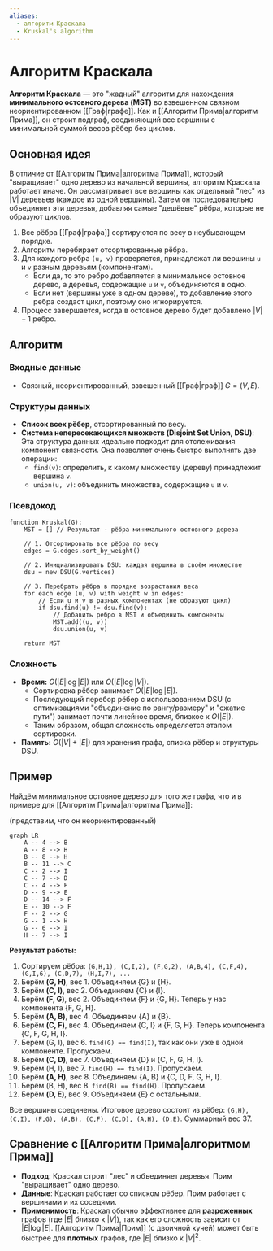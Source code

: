 ```yaml
---
aliases:
  - алгоритм Краскала
  - Kruskal's algorithm
---
```

# Алгоритм Краскала

**Алгоритм Краскала** — это "жадный" алгоритм для нахождения **минимального остовного дерева (MST)** во взвешенном связном неориентированном [[Граф|графе]]. Как и [[Алгоритм Прима|алгоритм Прима]], он строит подграф, соединяющий все вершины с минимальной суммой весов рёбер без циклов.

## Основная идея

В отличие от [[Алгоритм Прима|алгоритма Прима]], который "выращивает" одно дерево из начальной вершины, алгоритм Краскала работает иначе. Он рассматривает все вершины как отдельный "лес" из $|V|$ деревьев (каждое из одной вершины). Затем он последовательно объединяет эти деревья, добавляя самые "дешёвые" рёбра, которые не образуют циклов.

1.  Все рёбра [[Граф|графа]] сортируются по весу в неубывающем порядке.
2.  Алгоритм перебирает отсортированные рёбра.
3.  Для каждого ребра `(u, v)` проверяется, принадлежат ли вершины `u` и `v` разным деревьям (компонентам).
    *   Если да, то это ребро добавляется в минимальное остовное дерево, а деревья, содержащие `u` и `v`, объединяются в одно.
    *   Если нет (вершины уже в одном дереве), то добавление этого ребра создаст цикл, поэтому оно игнорируется.
4.  Процесс завершается, когда в остовное дерево будет добавлено $|V|-1$ ребро.

## Алгоритм

### Входные данные
*   Связный, неориентированный, взвешенный [[Граф|граф]] $G = (V, E)$.

### Структуры данных
*   **Список всех рёбер**, отсортированный по весу.
*   **Система непересекающихся множеств (Disjoint Set Union, DSU)**: Эта структура данных идеально подходит для отслеживания компонент связности. Она позволяет очень быстро выполнять две операции:
    *   `find(v)`: определить, к какому множеству (дереву) принадлежит вершина `v`.
    *   `union(u, v)`: объединить множества, содержащие `u` и `v`.

### Псевдокод

```
function Kruskal(G):
    MST = [] // Результат - рёбра минимального остовного дерева

    // 1. Отсортировать все рёбра по весу
    edges = G.edges.sort_by_weight()

    // 2. Инициализировать DSU: каждая вершина в своём множестве
    dsu = new DSU(G.vertices)

    // 3. Перебрать рёбра в порядке возрастания веса
    for each edge (u, v) with weight w in edges:
        // Если u и v в разных компонентах (не образуют цикл)
        if dsu.find(u) != dsu.find(v):
            // Добавить ребро в MST и объединить компоненты
            MST.add((u, v))
            dsu.union(u, v)

    return MST
```

### Сложность
*   **Время:** $O(|E| \log |E|)$ или $O(|E| \log |V|)$.
    *   Сортировка рёбер занимает $O(|E| \log |E|)$.
    *   Последующий перебор рёбер с использованием DSU (с оптимизациями "объединение по рангу/размеру" и "сжатие пути") занимает почти линейное время, близкое к $O(|E|)$.
    *   Таким образом, общая сложность определяется этапом сортировки.
*   **Память:** $O(|V| + |E|)$ для хранения графа, списка рёбер и структуры DSU.

## Пример

Найдём минимальное остовное дерево для того же графа, что и в примере для [[Алгоритм Прима|алгоритма Прима]]:

(представим, что он неориентированный)
```mermaid
graph LR
    A -- 4 --> B
    A -- 8 --> H
    B -- 8 --> H
    B -- 11 --> C
    C -- 2 --> I
    C -- 7 --> D
    C -- 4 --> F
    D -- 9 --> E
    D -- 14 --> F
    E -- 10 --> F
    F -- 2 --> G
    G -- 1 --> H
    G -- 6 --> I
    H -- 7 --> I
```

**Результат работы:**

1.  Сортируем рёбра: `(G,H,1), (C,I,2), (F,G,2), (A,B,4), (C,F,4), (G,I,6), (C,D,7), (H,I,7), ...`
2.  Берём **(G, H)**, вес 1. Объединяем {G} и {H}.
3.  Берём **(C, I)**, вес 2. Объединяем {C} и {I}.
4.  Берём **(F, G)**, вес 2. Объединяем {F} и {G, H}. Теперь у нас компонента {F, G, H}.
5.  Берём **(A, B)**, вес 4. Объединяем {A} и {B}.
6.  Берём **(C, F)**, вес 4. Объединяем {C, I} и {F, G, H}. Теперь компонента {C, F, G, H, I}.
7.  Берём (G, I), вес 6. `find(G) == find(I)`, так как они уже в одной компоненте. Пропускаем.
8.  Берём **(C, D)**, вес 7. Объединяем {D} и {C, F, G, H, I}.
9.  Берём (H, I), вес 7. `find(H) == find(I)`. Пропускаем.
10. Берём **(A, H)**, вес 8. Объединяем {A, B} и {C, D, F, G, H, I}.
11. Берём (B, H), вес 8. `find(B) == find(H)`. Пропускаем.
12. Берём **(D, E)**, вес 9. Объединяем {E} с остальными.

Все вершины соединены. Итоговое дерево состоит из рёбер: `(G,H), (C,I), (F,G), (A,B), (C,F), (C,D), (A,H), (D,E)`. Суммарный вес 37.
## Сравнение с [[Алгоритм Прима|алгоритмом Прима]]

*   **Подход**: Краскал строит "лес" и объединяет деревья. Прим "выращивает" одно дерево.
*   **Данные**: Краскал работает со списком рёбер. Прим работает с вершинами и их соседями.
*   **Применимость**: Краскал обычно эффективнее для **разреженных** графов (где $|E|$ близко к $|V|$), так как его сложность зависит от $|E| \log |E|$. [[Алгоритм Прима|Прим]] (с двоичной кучей) может быть быстрее для **плотных** графов, где $|E|$ близко к $|V|^2$.